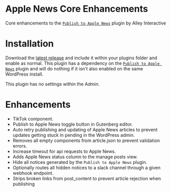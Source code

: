 # Apple News Core Enhancements
Core enhancements to the [`Publish to Apple News`](https://en-gb.wordpress.org/plugins/publish-to-apple-news/) plugin by Alley Interactive

# Installation
Download the [latest release](https://github.com/MailOnline/mdt-apple-news-core-enhancements/releases/latest) and include it within your plugins folder and enable as normal. This plugin has a dependency on the [`Publish to Apple News`](https://en-gb.wordpress.org/plugins/) plugin and will do nothing if it isn't also enabled on the same WordPress install.

This plugin has no settings within the Admin.

# Enhancements
- TikTok component.
- Publish to Apple News toggle button in Gutenberg editor.
- Auto retry publishing and updating of Apple News articles to prevent updates getting stuck in pending in the WordPress admin.
- Removes all empty components from article.json to prevent validation errors.
- Increase timeout for api requests to Apple News.
- Adds Apple News status column to the manage posts view.
- Hide all notices generated by the `Publish to Apple News` plugin.
- Optionally routes all hidden notices to a slack channel through a given webhook endpoint.
- Strips broken links from post_content to prevent article rejection when publishing

